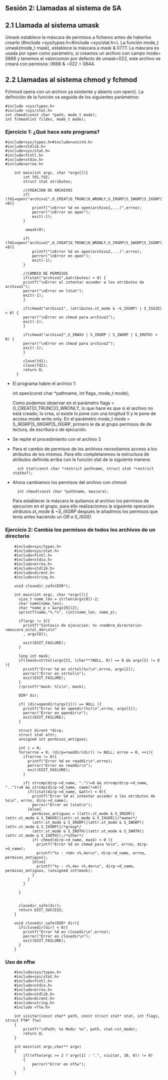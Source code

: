 ## Sesión 2: Llamadas al sistema de SA

## 2.1 Llamada al sistema umask

Umask establece la máscara de permisos a ficheros antes de haberlos crearlo (#include <sys/types.h>#include <sys/stat.h>). La función mode_t umask(mode_t mask), establece la máscara
a mask & 0777. La máscara es usada por open como parámetro, si creamos un archivo con campo mode= 0666  y tenemos el valorcomún por defecto de umask=022, este archivo se creará con permisos: 0666 & ~022 = 0644.

## 2.2 Llamadas al sistema chmod y fchmod

Fchmod opera con un archivo ya existente y abierto con open(). La definición de la función va seguida de los siguientes parámetros:

    #include <sys/types.h>
    #include <sys/stat.h>
    int chmod(const char *path, mode_t mode);
    int fchmod(int fildes, mode_t mode);

### Ejercicio 1: ¿Qué hace este programa?

    #include<sys/types.h>#include<unistd.h>
    #include<stdlib.h>
    #include<sys/stat.h>
    #include<fcntl.h>
    #include<stdio.h>
    #include<errno.h>
    
        int main(int argc, char *argv[]){
            int fd1,fd2;
            struct stat atributos;
        
            //CREACION DE ARCHIVOS
            if( (fd1=open("archivo1",O_CREAT|O_TRUNC|O_WRONLY,S_IRGRP|S_IWGRP|S_IXGRP))<0){
                printf("\nError %d en open(archivo1,...)",errno);
                perror("\nError en open");
                exit(-1);
            }
            
             umask(0);
             
            if( (fd2=open("archivo2",O_CREAT|O_TRUNC|O_WRONLY,S_IRGRP|S_IWGRP|S_IXGRP))<0){
                printf("\nError %d en open(archivo2,...)",errno);
                perror("\nError en open");
                exit(-1);
            }
            
            //CAMBIO DE PERMISOS
            if(stat("archivo1",&atributos) < 0) {
            printf("\nError al intentar acceder a los atributos de archivo1");
            perror("\nError en lstat");
            exit(-1);
            }
            
            if(chmod("archivo1", (atributos.st_mode & ~S_IXGRP) | S_ISGID) < 0) {
            perror("\nError en chmod para archivo1");
            exit(-1);
            }
            
            if(chmod("archivo2",S_IRWXU | S_IRGRP | S_IWGRP | S_IROTH) < 0) {
            perror("\nError en chmod para archivo2");
            exit(-1);
            }
            
            close(fd1);
            close(fd2);
            return 0;
         }
            
* El programa habre el archivo 1:

    int open(const char *pathname, int flags, mode_t mode);

    Como podemos observar en el parámetro flags = O_CREAT|O_TRUNC|O_WRONLY, lo que hace es que si el archivo no está creado; lo crea, si existe lo pone con una       longitud 0 y le pone de access mode write only. En el parámetro mode_t mode = S_IRGRP|S_IWGRP|S_IXGRP, primero le da al grupo permisos de de lectura, de           escritura o de ejecución.

* Se repite el procedimiento con el archivo 2

* Para el cambio de permisos de los archivos necesitamos acceso a los atributos de los mismos. Para ello completaremos la estructura de atributos definida arriba con la función stat de la siguiente manera:

        int stat(const char *restrict pathname, struct stat *restrict statbuf);
    
* Ahora cambiamos los permisos del archivo con chmod:

        int chmod(const char *pathname, mascara);

    Para establecer la máscara le quitamos al archivo los permisos de ejecucion en el grupo, para ello realizaciomos la siguiente operación *atributos.st_mode &       ~S_IXGRP* después le añadimos los permisos que tenía antes haciendo un *OR a S_ISGID*

### Ejercicio 2: Cambia los permisos de todos los archivos de un directorio


        #include<sys/types.h>
        #include<sys/stat.h>
        #include<fcntl.h>
        #include<stdio.h>
        #include<errno.h>
        #include<stdlib.h>
        #include<dirent.h>
        #include<string.h>

        void closedir_safe(DIR*);

        int main(int argc, char *argv[]){
          size_t name_len = strlen(argv[0])-2;
          char name[name_len];
          char *name_p = &argv[0][2];
          sprintf(name,"%.*s", (int)name_len, name_p);

          if(argc != 3){
            printf("Sintaxis de ejecucion: %s <nombre_directorio> <mascara_octal_4d>\n\n"
            , argv[0]);

            exit(EXIT_FAILURE);
          }

          long int mask;
          if((mask=strtol(argv[2], (char**)NULL, 8)) == 0 && argv[2] != 0 ){
            printf("Error %d en strtol(%s)\n",errno, argv[2]);
            perror("Error en strtol\n");
            exit(EXIT_FAILURE);
          }
          //printf("mask: %li\n", mask);

          DIR* dir;

          if( (dir=opendir(argv[1])) == NULL ){
            printf("Error %d en opendir(%s)\n",errno, argv[1]);
            perror("Error en opendir\n");
            exit(EXIT_FAILURE);
          }

          struct dirent *dirp;
          struct stat attr;
          unsigned int permisos_antiguos;

          int i = 0;
          for(errno = 0; (dirp=readdir(dir)) != NULL; errno = 0, ++i){
            if(errno != 0){
              printf("Error %d en readdir\n",errno);
              perror("Error en readdir\n");
              exit(EXIT_FAILURE);
            }

            if( strcmp(dirp->d_name, ".")!=0 && strcmp(dirp->d_name, "..")!=0 && strcmp(dirp->d_name, name)!=0){
              if(lstat(dirp->d_name, &attr) < 0){
                printf("Error %d al intentar acceder a los atributos de %s\n", errno, dirp->d_name);
                perror("Error en lstat\n");
              }else{
                permisos_antiguos = ((attr.st_mode & S_IRUSR)|(attr.st_mode & S_IWUSR)|(attr.st_mode & S_IXUSR)|/*owner*/
                (attr.st_mode & S_IRGRP)|(attr.st_mode & S_IWGRP)|(attr.st_mode & S_IXGRP)|/*group*/
                (attr.st_mode & S_IROTH)|(attr.st_mode & S_IWOTH)|(attr.st_mode & S_IXOTH));/*other*/
                if( chmod(dirp->d_name, mask) < 0 ){
                  printf("Error %d en chmod para %s\n", errno, dirp->d_name);
                  printf("%s : <%d> <%.4o>\n", dirp->d_name, errno, permisos_antiguos);
                }else{
                  printf("%s : <%.4o> <%.4o>\n", dirp->d_name, permisos_antiguos, (unsigned int)mask);
                }
              }
            }

          }


          closedir_safe(dir);
          return EXIT_SUCCESS;
        }

        void closedir_safe(DIR* dir){
          if(closedir(dir) < 0){
            printf("Error %d en closedir\n",errno);
            perror("Error en closedir\n");
            exit(EXIT_FAILURE);
          }
        }
            
 
### Uso de nftw
            
        #include<sys/types.h>
        #include<sys/stat.h>
        #include<fcntl.h>
        #include<stdio.h>
        #include<errno.h>
        #include<stdlib.h>
        #include<dirent.h>
        #include<string.h>
        #include <ftw.h>
        
        int visitar(const char* path, const struct stat* stat, int flags, struct FTW* ftw)
        {
            printf("\nPath: %s Modo: %o", path, stat->st_mode);
            return 0;
        }
        
        int main(int argc,char** argv)
        {
            if((nftw(argc >= 2 ? argv[1] : ".", visitar, 10, 0)) != 0)
            {
                perror("Error en nftw");
            }
        }
            
            
            
            
            
